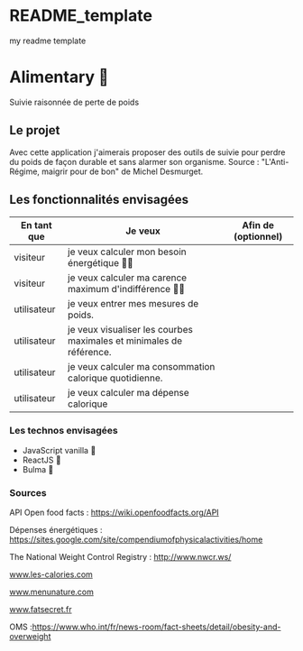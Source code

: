 # README_template 



my readme template
# Alimentary 🍝
 Suivie raisonnée de perte de poids

## Le projet
Avec cette application j'aimerais proposer des outils de suivie pour perdre du poids de façon durable et sans alarmer son organisme.
Source : "L'Anti-Régime, maigrir pour de bon" de Michel Desmurget.

## Les fonctionnalités envisagées

| En tant que | Je veux | Afin de (optionnel) |
|--|--|--|
| visiteur | je veux calculer mon besoin énergétique :woman_cartwheeling:||
| visiteur | je veux calculer ma carence maximum d'indifférence :man_with_probing_cane:|
| utilisateur | je veux entrer mes mesures de poids.|
| utilisateur |  je veux visualiser les courbes maximales et minimales de référence.|
| utilisateur | je veux calculer ma consommation calorique quotidienne.|
| utilisateur | je veux calculer ma dépense calorique 

### Les technos envisagées

- JavaScript vanilla 🍦
- ReactJS 💖
- Bulma  💅

### Sources

API Open food facts : https://wiki.openfoodfacts.org/API
>
Dépenses énergétiques : https://sites.google.com/site/compendiumofphysicalactivities/home
>
The National Weight Control Registry : http://www.nwcr.ws/
>
www.les-calories.com
>
www.menunature.com
>
www.fatsecret.fr
>
OMS :https://www.who.int/fr/news-room/fact-sheets/detail/obesity-and-overweight
